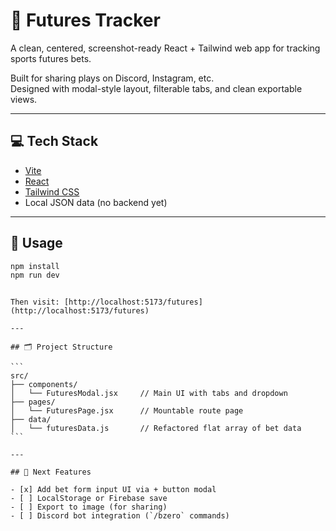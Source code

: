 # 🧠 Futures Tracker

A clean, centered, screenshot-ready React + Tailwind web app for tracking sports futures bets.

Built for sharing plays on Discord, Instagram, etc.  
Designed with modal-style layout, filterable tabs, and clean exportable views.

---

## 💻 Tech Stack

- [Vite](https://vitejs.dev/)
- [React](https://reactjs.org/)
- [Tailwind CSS](https://tailwindcss.com/)
- Local JSON data (no backend yet)

---

## 🚀 Usage

```bash
npm install
npm run dev
```

````

Then visit: [http://localhost:5173/futures](http://localhost:5173/futures)

---

## 🗂️ Project Structure

```
src/
├── components/
│   └── FuturesModal.jsx     // Main UI with tabs and dropdown
├── pages/
│   └── FuturesPage.jsx      // Mountable route page
├── data/
│   └── futuresData.js       // Refactored flat array of bet data
```

---

## 📌 Next Features

- [x] Add bet form input UI via + button modal
- [ ] LocalStorage or Firebase save
- [ ] Export to image (for sharing)
- [ ] Discord bot integration (`/bzero` commands)
````

